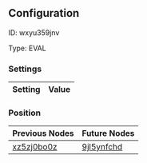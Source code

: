 # <nil>
## Configuration
ID:  wxyu359jnv

Type: EVAL 


### Settings
| Setting | Value  |
| :------------------------ | ---------------------------------------- |
 




### Position
| Previous Nodes | Future Nodes |
| :------------- | ------------ |
| [xz5zj0bo0z](./xz5zj0bo0z.md) | [9jl5ynfchd](./9jl5ynfchd.md) |